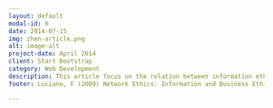 ```yaml
---
layout: default
modal-id: 6
date: 2014-07-15
img: zhen-article.png
alt: image-alt
project-date: April 2014
client: Start Bootstrap
category: Web Development
description: This article focus on the relation between information ethics (IE) and business ethics (BE) under the impact of information and communication technologies(ICTs). The goal of this article is to articulate and defend an informational approach to the conceptual foundation of business ethics by using ideas and methods developed in information ethics.</br>Information and communication technologies (ICTs) have profoundly changed many aspects of life, including the nature of the entertainment, education, healthcare, industrial production, business, social relations and conflicts. Therefore, they have had, and continue to have, a deep, widespread and increasing influence on our moral lives and on contemporary ethical debates.</br>Luciano structured the article to 5 parts except the introduction and conclusion. In the first part, Luciano talked about after the informationalization of our environment, how the IE impacted on the BE, what is the methodological contribution based on it and also the nature of the moral relations and interactions between IE and BE. In the second part, Luciano created some mathematical models to show the relations in BE. After this, he combined the model he built in part 2 to support his arguments about the relations in BE under ICTs in the third part. Moreover, in the fourth part, he argued about the normative pressure points at great length. In the last part, he summarized a little bit of the contents before and then how the IE and BE reacted, how they influenced each other.</br>This article provides a good understanding of ethics in business and networking. With the models that Luciano created, the relationship between IE and BE could help readers to have a better understanding about the networking ethics.
footer: Luciano, F (2009) Network Ethics: Information and Business Ethics in a Networked Society.</br>Retrieved from - <a href="http://search.proquest.com.ezproxy.lib.monash.edu.au/docview/875108480/B6E5630B5EDF4500PQ/1?accountid=12528">Article can be found here</a>

---
```

